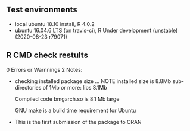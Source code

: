 ## Test environments
* local ubuntu 18.10 install, R 4.0.2
* ubuntu 16.04.6 LTS (on travis-ci), R Under development (unstable) (2020-08-23 r79071)

## R CMD check restults 

0 Errors or Warnnings
2 Notes:

* checking installed package size ... NOTE
    installed size is  8.8Mb
    sub-directories of 1Mb or more:
      libs   8.1Mb
	  
  Compiled code bmgarch.so is 8.1 Mb large



  GNU make is a build time requirement for Ubuntu

* This is the first submission of the package to CRAN
